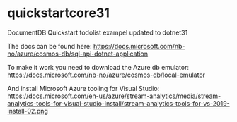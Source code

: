 # quickstartcore31
DocumentDB Quickstart todolist exampel updated to dotnet31

The docs can be found here:
https://docs.microsoft.com/nb-no/azure/cosmos-db/sql-api-dotnet-application

To make it work you need to download the Azure db emulator:
https://docs.microsoft.com/nb-no/azure/cosmos-db/local-emulator

And install Microsoft Azure tooling for Visual Studio:
https://docs.microsoft.com/en-us/azure/stream-analytics/media/stream-analytics-tools-for-visual-studio-install/stream-analytics-tools-for-vs-2019-install-02.png


